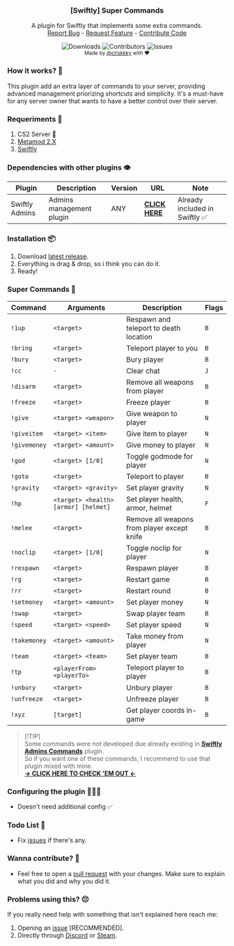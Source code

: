  <h3 align="center">[Swiftly] Super Commands</h3>

  <p align="center">
    A plugin for Swiftly that implements some extra commands.
    <br/>
    <a href="https://github.com/criskkky/swiftly_supercommands/issues">Report Bug</a>
    -
    <a href="https://github.com/criskkky/swiftly_supercommands/issues">Request Feature</a>
    -
    <a href="https://github.com/criskkky/swiftly_supercommands/pulls">Contribute Code</a>
  </p>
</p>
  <p align="center">
  <img alt="Downloads" src="https://img.shields.io/github/downloads/criskkky/swiftly_supercommands/total?style=for-the-badge&color=cyan">
  <img alt="Contributors" src="https://img.shields.io/github/contributors/criskkky/swiftly_supercommands?color=cyan&style=for-the-badge">
  <img alt="Issues" src="https://img.shields.io/github/issues/criskkky/swiftly_supercommands?style=for-the-badge&color=cyan">
<br>
<sub>Made by <a href="https://github.com/criskkky" target="_blank">@criskkky</a> with ❤️</sub> 
  </p>

### How it works? 🤨
This plugin add an extra layer of commands to your server, providing advanced management priorizing shortcuts and simplicity. It's a must-have for any server owner that wants to have a better control over their server.

### Requeriments 📄
1. CS2 Server 🤡
2. [Metamod 2.X](https://www.sourcemm.net/downloads.php/?branch=master)
3. [Swiftly](https://github.com/swiftly-solution/swiftly/releases/latest)

### Dependencies with other plugins 👁️
| Plugin | Description | Version | URL | Note |
| --- | --- | --- | --- | --- |
| Swiftly Admins | Admins management plugin | ANY | [**CLICK HERE**](https://github.com/swiftly-solution/admins) | Already included in Swiftly ✅ |

### Installation 📦
1. Download [latest release](https://github.com/criskkky/swiftly_supercommands/releases/latest).
2. Everything is drag & drop, so i think you can do it.
3. Ready!

### Super Commands 🚀

| Command | Arguments | Description | Flags |
| --- | --- | --- | --- |
| `!1up` | `<target>` | Respawn and teleport to death location | `B` |
| `!bring` | `<target>` | Teleport player to you | `B` |
| `!bury` | `<target>` | Bury player | `B` |
| `!cc` | `-` | Clear chat | `J` |
| `!disarm` | `<target>` | Remove all weapons from player | `B` |
| `!freeze` | `<target>` | Freeze player | `B` |
| `!give` | `<target> <weapon>` | Give weapon to player | `N` |
| `!giveitem` | `<target> <item>` | Give item to player | `N` |
| `!givemoney` | `<target> <amount>` | Give money to player | `N` |
| `!god` | `<target> [1/0]` | Toggle godmode for player | `N` |
| `!goto` | `<target>` | Teleport to player | `B` |
| `!gravity` | `<target> <gravity>` | Set player gravity | `N` |
| `!hp` | `<target> <health> [armor] [helmet]` | Set player health, armor, helmet | `F` |
| `!melee` | `<target>` | Remove all weapons from player except knife | `B` |
| `!noclip` | `<target> [1/0]` | Toggle noclip for player | `N` |
| `!respawn` | `<target>` | Respawn player | `B` |
| `!rg` | `<target>` | Restart game | `B` |
| `!rr` | `<target>` | Restart round | `B` |
| `!setmoney` | `<target> <amount>` | Set player money | `N` |
| `!swap` | `<target>` | Swap player team | `B` |
| `!speed` | `<target> <speed>` | Set player speed | `N` |
| `!takemoney` | `<target> <amount>` | Take money from player | `N` |
| `!team` | `<target> <team>` | Set player team | `B` |
| `!tp` | `<playerFrom> <playerTo>` | Teleport player to player | `B` |
| `!unbury` | `<target>` | Unbury player | `B` |
| `!unfreeze` | `<target>` | Unfreeze player | `B` |
| `!xyz` | `[target]` | Get player coords in-game | `B` |

> [!TIP]<br>
> Some commands were not developed due already existing in [**Swiftly Admins Commands**](https://github.com/swiftly-solution/admins_commands?tab=readme-ov-file#admin-commands-) plugin.<br>
> So if you want one of these commands, I recommend to use that plugin mixed with mine.<br>
> [**-> CLICK HERE TO CHECK 'EM OUT <-**](https://github.com/swiftly-solution/admins_commands?tab=readme-ov-file#admin-commands-)

### Configuring the plugin 👨🏻‍💻
- Doesn't need additional config ✅

### Todo List 🎯
- Fix [issues](https://github.com/criskkky/swiftly_supercommands/issues) if there's any.

### Wanna contribute? 🤝
- Feel free to open a [pull request](https://github.com/criskkky/swiftly_supercommands/pulls) with your changes. Make sure to explain what you did and why you did it.

### Problems using this? 😔
If you really need help with something that isn't explained here reach me:
1. Opening an [issue](https://github.com/criskkky/swiftly_supercommands/issues) [RECOMMENDED].
2. Directly through [Discord](<https://discord.com/users/404372759028957231>) or [Steam](<https://steamcommunity.com/profiles/76561197971142357>).
